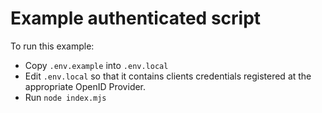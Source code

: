# Example authenticated script

To run this example:
- Copy `.env.example` into `.env.local`
- Edit `.env.local` so that it contains clients credentials registered
  at the appropriate OpenID Provider.
- Run `node index.mjs`
